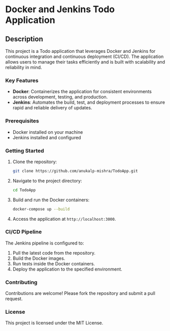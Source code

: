 # Docker and Jenkins Todo Application

## Description

This project is a Todo application that leverages Docker and Jenkins for continuous integration and continuous deployment (CI/CD). The application allows users to manage their tasks efficiently and is built with scalability and reliability in mind.

### Key Features
- **Docker**: Containerizes the application for consistent environments across development, testing, and production.
- **Jenkins**: Automates the build, test, and deployment processes to ensure rapid and reliable delivery of updates.

### Prerequisites
- Docker installed on your machine
- Jenkins installed and configured

### Getting Started
1. Clone the repository:
    ```sh
    git clone https://github.com/anukalp-mishra/TodoApp.git
    ```
2. Navigate to the project directory:
    ```sh
    cd TodoApp
    ```
3. Build and run the Docker containers:
    ```sh
    docker-compose up --build
    ```
4. Access the application at `http://localhost:3000`.

### CI/CD Pipeline
The Jenkins pipeline is configured to:
1. Pull the latest code from the repository.
2. Build the Docker images.
3. Run tests inside the Docker containers.
4. Deploy the application to the specified environment.

### Contributing
Contributions are welcome! Please fork the repository and submit a pull request.

### License
This project is licensed under the MIT License.
